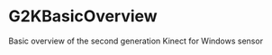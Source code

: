 G2KBasicOverview
================

Basic overview of the second generation Kinect for Windows sensor
